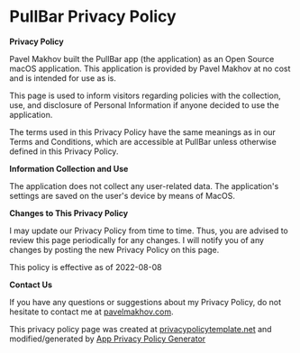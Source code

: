 # PullBar Privacy Policy

**Privacy Policy**

Pavel Makhov built the PullBar app (the application) as an Open Source macOS application. This application is provided by Pavel Makhov at no cost and is intended for use as is.

This page is used to inform visitors regarding policies with the collection, use, and disclosure of Personal Information if anyone decided to use the application.

The terms used in this Privacy Policy have the same meanings as in our Terms and Conditions, which are accessible at PullBar unless otherwise defined in this Privacy Policy.

**Information Collection and Use**

The application does not collect any user-related data. The application's settings are saved on the user's device by means of MacOS.

**Changes to This Privacy Policy**

I may update our Privacy Policy from time to time. Thus, you are advised to review this page periodically for any changes. I will notify you of any changes by posting the new Privacy Policy on this page.

This policy is effective as of 2022-08-08

**Contact Us**

If you have any questions or suggestions about my Privacy Policy, do not hesitate to contact me at [pavelmakhov.com](https://pavelmakhov.com).

This privacy policy page was created at [privacypolicytemplate.net](https://privacypolicytemplate.net) and modified/generated by [App Privacy Policy Generator](https://app-privacy-policy-generator.nisrulz.com/)
